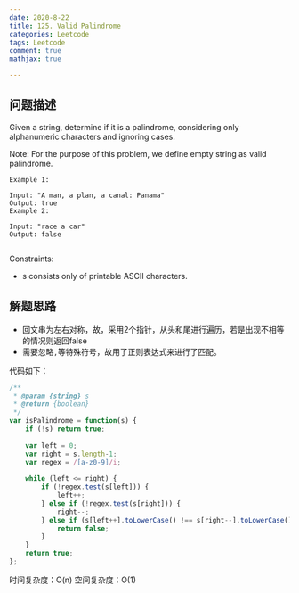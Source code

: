 ```yaml
---
date: 2020-8-22
title: 125. Valid Palindrome
categories: Leetcode
tags: Leetcode
comment: true
mathjax: true

---
```

## 问题描述

Given a string, determine if it is a palindrome, considering only alphanumeric characters and ignoring cases.

Note: For the purpose of this problem, we define empty string as valid palindrome.

```
Example 1:

Input: "A man, a plan, a canal: Panama"
Output: true
Example 2:

Input: "race a car"
Output: false
 
```
<!--more-->

Constraints:

- s consists only of printable ASCII characters.

## 解题思路

- 回文串为左右对称，故，采用2个指针，从头和尾进行遍历，若是出现不相等的情况则返回false
- 需要忽略`,`等特殊符号，故用了正则表达式来进行了匹配。

代码如下：

```javascript
/**
 * @param {string} s
 * @return {boolean}
 */
var isPalindrome = function(s) {
    if (!s) return true;
    
    var left = 0;
    var right = s.length-1;
    var regex = /[a-z0-9]/i;
    
    while (left <= right) {
        if (!regex.test(s[left])) {
            left++;
        } else if (!regex.test(s[right])) {
            right--;
        } else if (s[left++].toLowerCase() !== s[right--].toLowerCase()) {
            return false;
        }
    }
    return true;
};
```
时间复杂度：O(n)
空间复杂度：O(1)